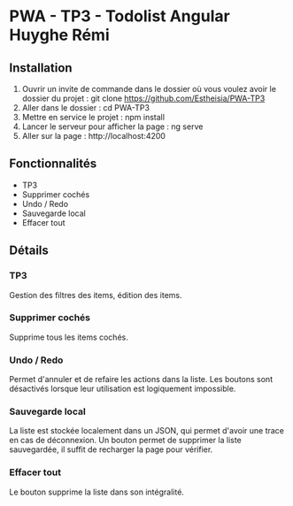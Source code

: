 # PWA - TP3 - Todolist Angular Huyghe Rémi

## Installation

1. Ouvrir un invite de commande dans le dossier où vous voulez avoir le dossier du projet :
    git clone https://github.com/Estheisia/PWA-TP3
2. Aller dans le dossier :
    cd PWA-TP3
3. Mettre en service le projet :
    npm install
4. Lancer le serveur pour afficher la page :
    ng serve
5. Aller sur la page :
    http://localhost:4200

## Fonctionnalités

- TP3
- Supprimer cochés
- Undo / Redo
- Sauvegarde local
- Effacer tout

## Détails

### TP3

Gestion des filtres des items, édition des items.

### Supprimer cochés

Supprime tous les items cochés.

### Undo / Redo

Permet d'annuler et de refaire les actions dans la liste.
Les boutons sont désactivés lorsque leur utilisation est logiquement impossible.

### Sauvegarde local

La liste est stockée localement dans un JSON, qui permet d'avoir une trace en cas de déconnexion.
Un bouton permet de supprimer la liste sauvegardée, il suffit de recharger la page pour vérifier.

### Effacer tout

Le bouton supprime la liste dans son intégralité.
